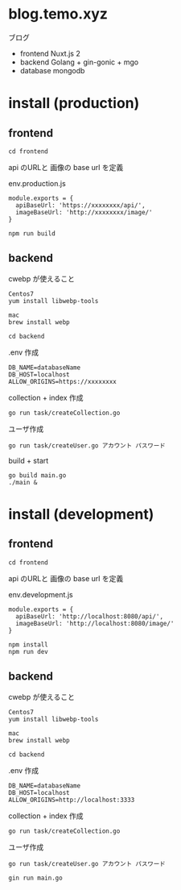 # blog.temo.xyz

ブログ

- frontend Nuxt.js 2
- backend Golang + gin-gonic + mgo
- database mongodb

# install (production)

## frontend

```
cd frontend
```

api のURLと 画像の base url を定義

env.production.js
```
module.exports = {
  apiBaseUrl: 'https://xxxxxxxx/api/',
  imageBaseUrl: 'http://xxxxxxxx/image/'
}
```


```
npm run build
```

## backend

cwebp が使えること
```
Centos7
yum install libwebp-tools

mac
brew install webp
```

```
cd backend
```

.env 作成
```
DB_NAME=databaseName
DB_HOST=localhost
ALLOW_ORIGINS=https://xxxxxxxx
```

collection + index 作成
```
go run task/createCollection.go
```

ユーザ作成
```
go run task/createUser.go アカウント パスワード
```

build + start
```
go build main.go
./main &
```


# install (development)

## frontend

```
cd frontend
```

api のURLと 画像の base url を定義

env.development.js
```
module.exports = {
  apiBaseUrl: 'http://localhost:8080/api/',
  imageBaseUrl: 'http://localhost:8080/image/'
}
```


```
npm install
npm run dev
```

## backend

cwebp が使えること
```
Centos7
yum install libwebp-tools

mac
brew install webp
```

```
cd backend
```

.env 作成
```
DB_NAME=databaseName
DB_HOST=localhost
ALLOW_ORIGINS=http://localhost:3333
```

collection + index 作成
```
go run task/createCollection.go
```

ユーザ作成
```
go run task/createUser.go アカウント パスワード
```


```
gin run main.go
```

